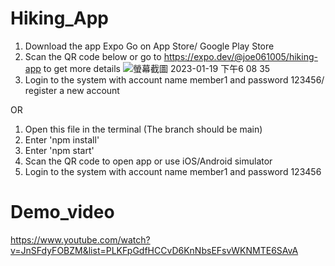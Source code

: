 # Hiking_App
1. Download the app Expo Go on App Store/ Google Play Store
2. Scan the QR code below or go to https://expo.dev/@joe061005/hiking-app to get more details
![螢幕截圖 2023-01-19 下午6 08 35](https://user-images.githubusercontent.com/72422823/213414607-c0d74c93-0e82-47f3-9669-d92bc512c395.png)
3. Login to the system with account name member1 and password 123456/ register a new account

OR

1. Open this file in the terminal (The branch should be main)
2. Enter 'npm install'
3. Enter 'npm start'
4. Scan the QR code to open app or use iOS/Android simulator
5. Login to the system with account name member1 and password 123456


# Demo_video
https://www.youtube.com/watch?v=JnSFdyFOBZM&list=PLKFpGdfHCCvD6KnNbsEFsvWKNMTE6SAvA
